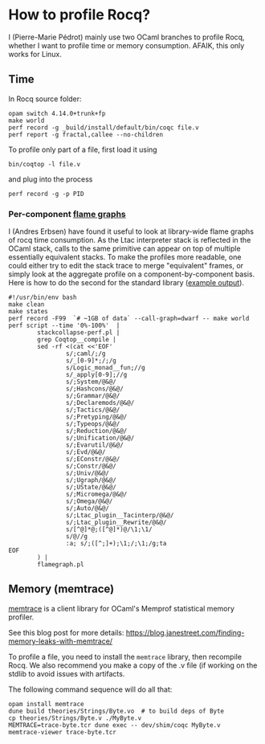 # How to profile Rocq?

I (Pierre-Marie Pédrot) mainly use two OCaml branches to profile Rocq, whether I
want to profile time or memory consumption. AFAIK, this only works for Linux.

## Time

In Rocq source folder:

```
opam switch 4.14.0+trunk+fp
make world
perf record -g _build/install/default/bin/coqc file.v
perf report -g fractal,callee --no-children
```

To profile only part of a file, first load it using

```
bin/coqtop -l file.v
```

and plug into the process

```
perf record -g -p PID
```

### Per-component [flame graphs](https://github.com/brendangregg/FlameGraph)

I (Andres Erbsen) have found it useful to look at library-wide flame graphs of
rocq time consumption.  As the Ltac interpreter stack is reflected in the OCaml
stack, calls to the same primitive can appear on top of multiple essentially
equivalent stacks. To make the profiles more readable, one could either try to
edit the stack trace to merge "equivalent" frames, or simply look at the
aggregate profile on a component-by-component basis. Here is how to do the
second for the standard library ([example output](https://cdn.rawgit.com/andres-erbsen/b29b29cb6480dfc6a662062e4fcd0ae3/raw/304fc3fea9630c8e453929aa7920ca8a2a570d0b/stdlib_categorized_outermost.svg)).

```
#!/usr/bin/env bash
make clean
make states
perf record -F99  `# ~1GB of data` --call-graph=dwarf -- make world
perf script --time '0%-100%'  |
        stackcollapse-perf.pl |
        grep Coqtop__compile |
        sed -rf <(cat <<'EOF'
                s/;caml/;/g
                s/_[0-9]*;/;/g
                s/Logic_monad__fun;//g
                s/_apply[0-9];//g
                s/;System/@&@/
                s/;Hashcons/@&@/
                s/;Grammar/@&@/
                s/;Declaremods/@&@/
                s/;Tactics/@&@/
                s/;Pretyping/@&@/
                s/;Typeops/@&@/
                s/;Reduction/@&@/
                s/;Unification/@&@/
                s/;Evarutil/@&@/
                s/;Evd/@&@/
                s/;EConstr/@&@/
                s/;Constr/@&@/
                s/;Univ/@&@/
                s/;Ugraph/@&@/
                s/;UState/@&@/
                s/;Micromega/@&@/
                s/;Omega/@&@/
                s/;Auto/@&@/
                s/;Ltac_plugin__Tacinterp/@&@/
                s/;Ltac_plugin__Rewrite/@&@/
                s/[^@]*@;([^@]*)@/\1;\1/
                s/@//g
                :a; s/;([^;]+);\1;/;\1;/g;ta
EOF
        ) |
        flamegraph.pl
```

## Memory (memtrace)

[memtrace](https://github.com/janestreet/memtrace) is a client library
for OCaml's Memprof statistical memory profiler.

See this blog post for more details:
https://blog.janestreet.com/finding-memory-leaks-with-memtrace/

To profile a file, you need to install the `memtrace` library, then
recompile Rocq. We also recommend you make a copy of the .v file (if
working on the stdlib to avoid issues with artifacts.

The following command sequence will do all that:
```
opam install memtrace
dune build theories/Strings/Byte.vo  # to build deps of Byte
cp theories/Strings/Byte.v ./MyByte.v
MEMTRACE=trace-byte.tcr dune exec -- dev/shim/coqc MyByte.v
memtrace-viewer trace-byte.tcr
```
